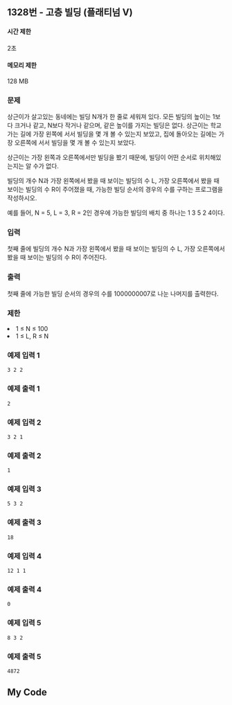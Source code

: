 ## 1328번 - 고층 빌딩 (플래티넘 V)

#### 시간 제한
2초
#### 메모리 제한
128 MB

### 문제
상근이가 살고있는 동네에는 빌딩 N개가 한 줄로 세워져 있다. 
모든 빌딩의 높이는 1보다 크거나 같고, N보다 작거나 같으며, 
같은 높이를 가지는 빌딩은 없다. 상근이는 학교 가는 길에 가장 왼쪽에 서서 빌딩을 몇 개 볼 수 
있는지 보았고, 집에 돌아오는 길에는 가장 오른쪽에 서서 빌딩을 몇 개 볼 수 있는지 보았다.<br>

상근이는 가장 왼쪽과 오른쪽에서만 빌딩을 봤기 때문에, 빌딩이 어떤 순서로 위치해있는지는 알 수가 없다.<br>

빌딩의 개수 N과 가장 왼쪽에서 봤을 때 보이는 빌딩의 수 L, 가장 오른쪽에서 봤을 때 보이는 빌딩의 수 R이 
주어졌을 때, 가능한 빌딩 순서의 경우의 수를 구하는 프로그램을 작성하시오.<br>

예를 들어, N = 5, L = 3, R = 2인 경우에 가능한 빌딩의 배치 중 하나는 1 3 5 2 4이다.

### 입력
첫째 줄에 빌딩의 개수 N과 가장 왼쪽에서 봤을 때 보이는 빌딩의 수 L, 가장 오른쪽에서 봤을 때 보이는 빌딩의 수 R이 주어진다.

### 출력
첫째 줄에 가능한 빌딩 순서의 경우의 수를 1000000007로 나눈 나머지를 출력한다.

### 제한
<li> 1 ≤ N ≤ 100 </li>
<li> 1 ≤ L, R ≤ N </li>

### 예제 입력 1
```
3 2 2
```
### 예제 출력 1
```
2
```
### 예제 입력 2
```
3 2 1
```
### 예제 출력 2
```
1
```
### 예제 입력 3
```
5 3 2
```
### 예제 출력 3
```
18
```
### 예제 입력 4
```
12 1 1
```
### 예제 출력 4
```
0
```
### 예제 입력 5
```
8 3 2
```
### 예제 출력 5
```
4872
```

## My Code
```

```
